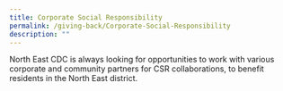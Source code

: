 ```yaml
---
title: Corporate Social Responsibility
permalink: /giving-back/Corporate-Social-Responsibility
description: ""
---
```

North East CDC is always looking for opportunities to work with various corporate and community partners for CSR collaborations, to benefit residents in the North East district.